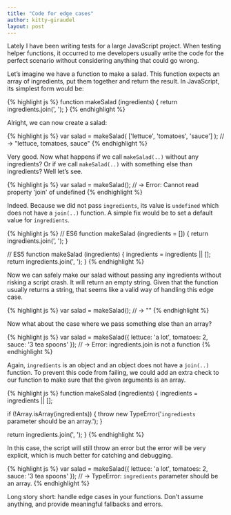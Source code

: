 ```yaml
---
title: "Code for edge cases"
author: kitty-giraudel
layout: post
---
```


Lately I have been writing tests for a large JavaScript project. When testing helper functions, it occurred to me developers usually write the code for the perfect scenario without considering anything that could go wrong.

Let’s imagine we have a function to make a salad. This function expects an array of ingredients, put them together and return the result. In JavaScript, its simplest form would be:

{% highlight js %}
function makeSalad (ingredients) {
  return ingredients.join(', ');
}
{% endhighlight %}

Alright, we can now create a salad:

{% highlight js %}
var salad = makeSalad( ['lettuce', 'tomatoes', 'sauce'] );
// -> "lettuce, tomatoes, sauce"
{% endhighlight %}

Very good. Now what happens if we call `makeSalad(..)` without any ingredients? Or if we call `makeSalad(..)` with something else than ingredients? Well let’s see.

{% highlight js %}
var salad = makeSalad();
// -> Error: Cannot read property 'join' of undefined
{% endhighlight %}

Indeed. Because we did not pass `ingredients`, its value is `undefined` which does not have a `join(..)` function. A simple fix would be to set a default value for `ingredients`.

{% highlight js %}
// ES6
function makeSalad (ingredients = []) {
  return ingredients.join(', ');
}

// ES5
function makeSalad (ingredients) {
  ingredients = ingredients || [];
  return ingredients.join(', ');
}
{% endhighlight %}

Now we can safely make our salad without passing any ingredients without risking a script crash. It will return an empty string. Given that the function usually returns a string, that seems like a valid way of handling this edge case.

{% highlight js %}
var salad = makeSalad();
// -> ""
{% endhighlight %}

Now what about the case where we pass something else than an array?

{% highlight js %}
var salad = makeSalad({
  lettuce: 'a lot',
  tomatoes: 2,
  sauce: '3 tea spoons'
});
// -> Error: ingredients.join is not a function
{% endhighlight %}

Again, `ingredients` is an object and an object does not have a `join(..)` function. To prevent this code from failing, we could add an extra check to our function to make sure that the given arguments is an array.

{% highlight js %}
function makeSalad (ingredients) {
  ingredients = ingredients || [];

  if (!Array.isArray(ingredients)) {
    throw new TypeError('`ingredients` parameter should be an array.');
  }

  return ingredients.join(', ');
}
{% endhighlight %}

In this case, the script will still throw an error but the error will be very explicit, which is much better for catching and debugging.

{% highlight js %}
var salad = makeSalad({
  lettuce: 'a lot',
  tomatoes: 2,
  sauce: '3 tea spoons'
});
// -> TypeError: `ingredients` parameter should be an array.
{% endhighlight %}

Long story short: handle edge cases in your functions. Don’t assume anything, and provide meaningful fallbacks and errors.
